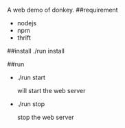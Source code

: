 A web demo of donkey.
##requirement
+ nodejs
+ npm
+ thrift

##install
./run install

##run
+ ./run start

	will start the web server

+ ./run stop

	stop the web server

